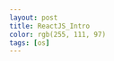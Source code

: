 ```yaml
---
layout: post
title: ReactJS_Intro
color: rgb(255, 111, 97)
tags: [os]
---
```

<head></head>
<meta charset="utf-8">

<body>

</body>